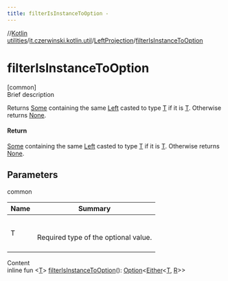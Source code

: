 ```yaml
---
title: filterIsInstanceToOption -
---
```

//[Kotlin utilities](../../index.html)/[it.czerwinski.kotlin.util](../index.html)/[LeftProjection](index.html)/[filterIsInstanceToOption](filter-is-instance-to-option.html)



# filterIsInstanceToOption  
[common]  
Brief description  


Returns [Some](../-some/index.html) containing the same [Left](../-left/index.html) casted to type [T](filter-is-instance-to-option.html) if it is [T](filter-is-instance-to-option.html). Otherwise returns [None](../-none/index.html).



#### Return  


[Some](../-some/index.html) containing the same [Left](../-left/index.html) casted to type [T](filter-is-instance-to-option.html) if it is [T](filter-is-instance-to-option.html). Otherwise returns [None](../-none/index.html).



## Parameters  
  
common  
  
|  Name|  Summary| 
|---|---|
| T| <br><br>Required type of the optional value.<br><br>
  
  
Content  
inline fun <[T](filter-is-instance-to-option.html)> [filterIsInstanceToOption](filter-is-instance-to-option.html)(): [Option](../-option/index.html)<[Either](../-either/index.html)<[T](filter-is-instance-to-option.html), [R](index.html)>>  



